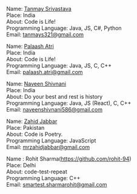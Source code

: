 Name: [Tanmay Srivastava](https://github.com/Tanmay17)<br/>
Place: India<br/>
About: Code is Life!<br/>
Programming Language: Java, JS, C#, Python<br/>
Email: tanmays321@gmail.com<br/>

Name: [Palaash Atri](https://github.com/PalaashA/)<br/>
Place: India<br/>
About: Code is Life!<br/>
Programming Language: Java, JS, C, C++<br/>
Email: palaash.atri@gmail.com<br/>

Name: [Naveen Shivnani](https://github.com/Tanmay17)<br/>
Place: India<br/>
About: Do your best and rest is history<br/>
Programming Language: Java, JS (React), C, C++<br/>
Email: naveenshivnani586@gmail.com<br/>

Name: [Zahid Jabbar](https://github.com/mrzahidjabbar)<br/>
Place: Pakistan<br/>
About: Code is Poetry.<br/>
Programming Language: JavaScript<br/>
Email: mrzahidjabbar@gmail.com<br/>

Name : Rohit Sharma(https://github.com/rohit-94)<br/>
Place: Delhi<br/>
About: code-test-repeat<br/>
Programming Language: C++<br/>
Email: smartest.sharmarohit@gmail.com<br/>
